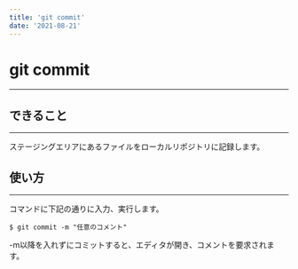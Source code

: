 ```yaml
---
title: 'git commit'
date: '2021-08-21'
---
```


# git commit
---

## できること
---

ステージングエリアにあるファイルをローカルリポジトリに記録します。

## 使い方
---

コマンドに下記の通りに入力、実行します。

    $ git commit -m "任意のコメント"

-m以降を入れずにコミットすると、エディタが開き、コメントを要求されます。